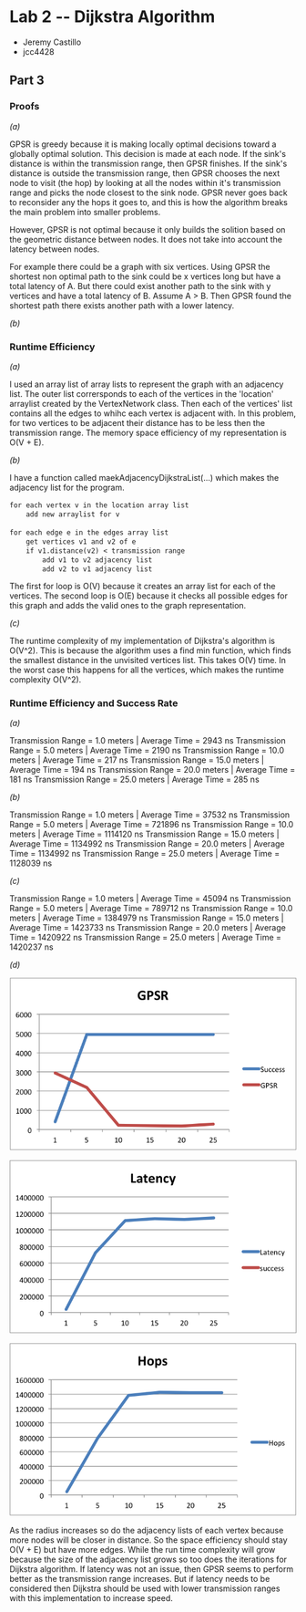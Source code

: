 # Lab 2 -- Dijkstra Algorithm

* Jeremy Castillo
* jcc4428

## Part 3

### Proofs

*(a)*

GPSR is greedy because it is making locally optimal decisions toward a globally optimal solution. This decision is made at each node. If the sink's distance is within the transmission range, then GPSR finishes. If the sink's distance is outside the transmission range, then GPSR chooses the next node to visit (the hop) by looking at all the nodes within it's transmission range and picks the node closest to the sink node. GPSR never goes back to reconsider any the hops it goes to, and this is how the algorithm breaks the main problem into smaller problems. 

However, GPSR is not optimal because it only builds the solition based on the geometric distance between nodes. It does not take into account the latency between nodes. 

For example there could be a graph with six vertices. Using GPSR the shortest non optimal path to the sink could be x vertices long but have a total latency of A. But there could exist another path to the sink with y vertices and have a total latency of B. Assume A > B. Then GPSR found the shortest path there exists another path with a lower latency. 

*(b)*


### Runtime Efficiency

*(a)*

I used an array list of array lists to represent the graph with an adjacency list. The outer list corrersponds to each of the vertices in the 'location' arraylist created by the VertexNetwork class. Then each of the vertices' list contains all the edges to whihc each vertex is adjacent with. In this problem, for two vertices to be adjacent their distance has to be less then the transmission range. The memory space efficiency of my representation is O(V + E).

*(b)*

I have a function called maekAdjacencyDijkstraList(...) which makes the adjacency list for the program.

    for each vertex v in the location array list
        add new arraylist for v

    for each edge e in the edges array list
        get vertices v1 and v2 of e
        if v1.distance(v2) < transmission range
            add v1 to v2 adjacency list
            add v2 to v1 adjacency list

The first for loop is O(V) because it creates an array list for each of the vertices. The second loop is O(E) because it checks all possible edges for this graph and adds the valid ones to the graph representation.

*(c)*

The runtime complexity of my implementation of Dijkstra's algorithm is O(V^2). This is because the algorithm uses a find min function, which finds the smallest distance in the unvisited vertices list. This takes O(V) time. In the worst case this happens for all the vertices, which makes the runtime complexity O(V^2).

### Runtime Efficiency and Success Rate
 
*(a)*

Transmission Range = 1.0 meters  | Average Time = 2943 ns
Transmission Range = 5.0 meters  | Average Time = 2190 ns
Transmission Range = 10.0 meters | Average Time = 217  ns
Transmission Range = 15.0 meters | Average Time = 194  ns
Transmission Range = 20.0 meters | Average Time = 181  ns
Transmission Range = 25.0 meters | Average Time = 285  ns

*(b)*

Transmission Range = 1.0 meters  | Average Time = 37532   ns
Transmission Range = 5.0 meters  | Average Time = 721896  ns
Transmission Range = 10.0 meters | Average Time = 1114120 ns
Transmission Range = 15.0 meters | Average Time = 1134992 ns
Transmission Range = 20.0 meters | Average Time = 1134992 ns
Transmission Range = 25.0 meters | Average Time = 1128039 ns


*(c)*

Transmission Range = 1.0 meters  | Average Time = 45094   ns
Transmission Range = 5.0 meters  | Average Time = 789712  ns
Transmission Range = 10.0 meters | Average Time = 1384979 ns
Transmission Range = 15.0 meters | Average Time = 1423733 ns
Transmission Range = 20.0 meters | Average Time = 1420922 ns
Transmission Range = 25.0 meters | Average Time = 1420237 ns

*(d)*

![GPSR](screenshots/gpsr.png)

![Latency](screenshots/latency.png)

![Hops](screenshots/hops.png)

As the radius increases so do the adjacency lists of each vertex because more nodes will be closer in distance. So the space efficiency should stay O(V + E) but have more edges. While the run time complexity will grow because the size of the adjacency list grows so too does the iterations for Dijkstra algorithm. If latency was not an issue, then GPSR seems to perform better as the transmission range increases. But if latency needs to be considered then Dijkstra should be used with lower transmission ranges with this implementation to increase speed. 


